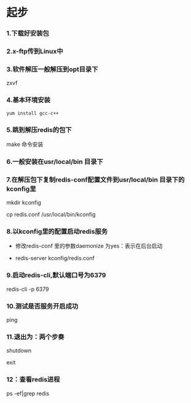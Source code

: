 # 起步

### 1.下载好安装包

### 2.x-ftp传到Linux中

### 3.软件解压一般解压到opt目录下

zxvf

### 4.基本环境安装

```
yum install gcc-c++

```

### 5.跳到解压redis的包下

make 命令安装

### 6.一般安装在usr/local/bin 目录下

### 7.在解压包下复制redis-conf配置文件到usr/local/bin 目录下的kconfig里

mkdir kconfig

cp   redis.conf     /usr/local/bin/kconfig

### 8.以kconfig里的配置启动redis服务

- 修改redis-conf 里的参数daemonize  为yes：表示在后台启动

- redis-server kconfig/redis.conf

### 9.启动redis-cli,默认端口号为6379

redis-cli -p  6379

### 10.测试是否服务开启成功

ping 

### 11.退出为：两个步奏

shutdown

exit

### 12：查看redis进程

ps -ef|grep redis
